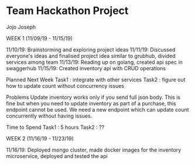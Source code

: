 # Team Hackathon Project

Jojo Joseph

WEEK 1 (11/09/19 - 11/15/19)

11/10/19: Brainstorming and exploring project ideas
11/11/19: Discussed everyone's ideas and finalised project idea similar to grubhub, divided services among team
11/13/19: Reading up on golang, created api spec in swaggerhub
11/15/19: Created inventory api with CRUD operations

Planned Next Week
Task1 : integrate with other services
Task2 : figure out how to update count without concurrency issues

Problems
Update inventory works only if you send full json body.
This is fine but when you need to update inventory as part of a purchase, this endpoint cannot be used.
We need a new endpoint which can update count concurrently without having issues.

Time to Spend
Task1 : 5 hours
Task2 : ??

WEEK 2 (11/16/19 - 11/23/19)

11/16/19: Deployed mongo cluster, made docker images for the inventory microservice, deployed and tested the api
